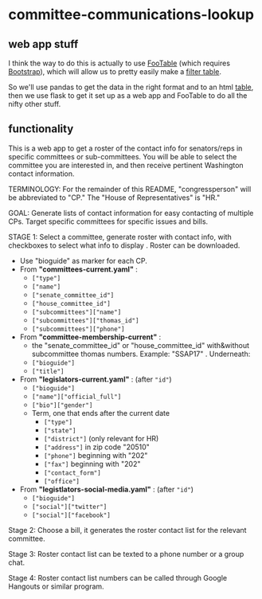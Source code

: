 # committee-communications-lookup

## web app stuff

I think the way to do this is actually to use
[FooTable](https://fooplugins.github.io/FooTable/docs/getting-started.html)
(which requires
[Bootstrap](http://getbootstrap.com/getting-started/)), which will
allow us to pretty easily make a
[filter table](https://fooplugins.github.io/FooTable/docs/examples/advanced/filter-dropdown.html). 

So we'll use pandas to get the data in the right format and to an html
[table](https://sarahleejane.github.io/learning/python/2015/08/09/simple-tables-in-webapps-using-flask-and-pandas-with-python.html),
then we use flask to get it set up as a web app and FooTable to do all
the nifty other stuff.

## functionality

This is a web app to get a roster of the contact info for senators/reps in specific committees or sub-committees. You will be able to select the committee you are interested in, and then receive pertinent Washington contact information.

TERMINOLOGY: For the remainder of this README, "congressperson" will be abbreviated to "CP." The "House of Representatives" is "HR."

GOAL: Generate lists of contact information for easy contacting of multiple CPs. Target specific committees for specific issues and bills.

STAGE 1: Select a committee, generate roster with contact info, with
checkboxes to select what info to display . Roster can be downloaded.
  - Use "bioguide" as marker for each CP.
  - From **"committees-current.yaml"** :
    - `["type"]` 
    - `["name"]`
    - `["senate_committee_id"]`
    - `["house_committee_id"]`
    - `["subcommittees"]["name"]`
    - `["subcommittees"]["thomas_id"]`
    - `["subcommittees"]["phone"]`
  - From **"committee-membership-current"** :
    - the "senate_committee_id" or "house_committee_id" with&without subcommittee thomas numbers. Example: "SSAP17" . Underneath:
    - `["bioguide"]`
    - `["title"]`
  - From **"legislators-current.yaml"** : (after `"id"`)
    - `["bioguide"]`
    - `["name"]["official_full"]`
    - `["bio"]["gender"]`
    - Term, one that ends after the current date
      - `["type"]`
      - `["state"]`
      - `["district"]` (only relevant for HR)
      - `["address"]` in zip code "20510"
      - `["phone"]` beginning with "202"
      - `["fax"]` beginning with "202"
      - `["contact_form"]`
      - `["office"]`
  - From **"legistlators-social-media.yaml"** : (after `"id"`)
      - `["bioguide"]`
      - `["social"]["twitter"]`
      - `["social"]["facebook"]`


Stage 2: Choose a bill, it generates the roster contact list for the relevant committee.

Stage 3: Roster contact list can be texted to a phone number or a group chat.

Stage 4: Roster contact list numbers can be called through Google Hangouts or similar program.
